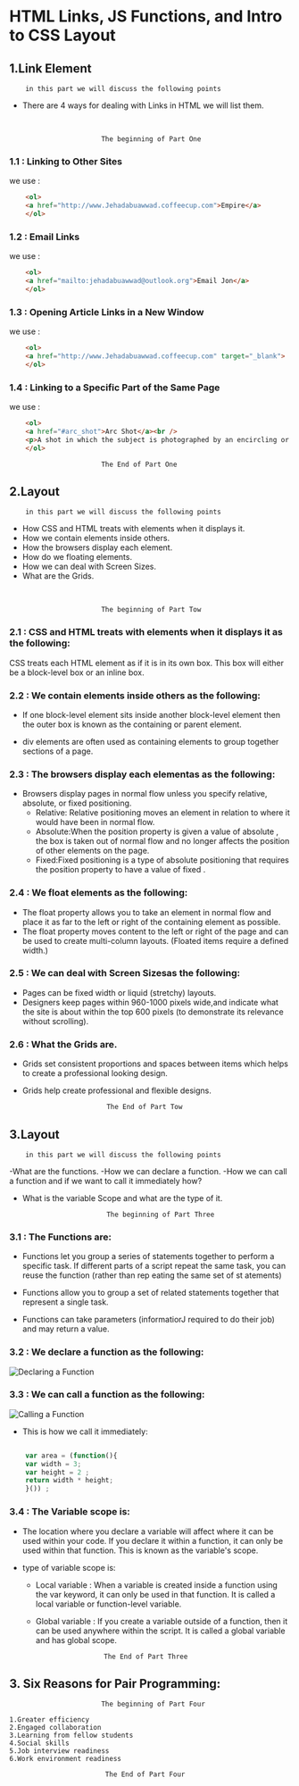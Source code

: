 # HTML Links, JS Functions, and Intro to CSS Layout

## 1.Link Element

        in this part we will discuss the following points

- There are 4 ways for dealing with Links in HTML we will list them.

<br/>

                           The beginning of Part One 

### 1.1 : Linking to Other Sites

we use :
                                
```html
    <ol>
    <a href="http://www.Jehadabuawwad.coffeecup.com">Empire</a>
    </ol>
```

### 1.2 : Email Links

we use :
                                
```html
    <ol>
    <a href="mailto:jehadabuawwad@outlook.org">Email Jon</a>
    </ol>
```

### 1.3 : Opening Article Links in a New Window

we use :
                                
```html
    <ol>
    <a href="http://www.Jehadabuawwad.coffeecup.com" target="_blank">
    </ol>
```


### 1.4 : Linking to a Specific Part of the Same Page

we use :
                                
```html
    <ol>
    <a href="#arc_shot">Arc Shot</a><br />
    <p>A shot in which the subject is photographed by an encircling or moving camera</p>
    </ol>
```

                           The End of Part One


## 2.Layout

        in this part we will discuss the following points

- How CSS and HTML treats with elements when it displays it. 
- How we contain elements inside others.
- How the browsers display each element.
- How do we floating elements.
- How we can deal with Screen Sizes.
- What are the Grids.

<br/>

                           The beginning of Part Tow 

### 2.1 : CSS and HTML treats with elements when it displays it as the following:

CSS treats each HTML element as if it is in its own box. This box will either be a block-level box or an inline box.

### 2.2 : We contain elements inside others as the following:

- If one block-level element sits inside another block-level element then the outer box is known as the containing or parent element.

- div elements are often used as containing elements
to group together sections of a page.

### 2.3 : The browsers display each elementas as the following:

- Browsers display pages in normal flow unless you specify relative, absolute, or fixed positioning.
    - Relative: Relative positioning moves an element in relation to where it would have been in normal flow.
    - Absolute:When the position property is given a value of absolute , the box is taken out of normal flow and no longer affects the position of other elements on the page.
    - Fixed:Fixed positioning is a type of absolute positioning that requires the position property to have a value of fixed .

### 2.4 : We float elements as the following:

- The float property allows you to take an element in normal flow and place it as far to the left or right of the containing element as possible.
- The float property moves content to the left or right of the page and can be used to create multi-column layouts. (Floated items require a defined width.)

### 2.5 : We can deal with Screen Sizesas the following:

- Pages can be fixed width or liquid (stretchy) layouts.
- Designers keep pages within 960-1000 pixels wide,and indicate what the site is about within the top 600 pixels (to demonstrate its relevance without scrolling).

### 2.6 : What the Grids are.
- Grids set consistent proportions and spaces between items which helps to create a professional looking design.

- Grids help create professional and flexible designs.


                           The End of Part Tow

## 3.Layout
        in this part we will discuss the following points

-What are the functions.
-How we can declare a function.
-How we can call a function and if we want to call it immediately how?
- What is the variable Scope and what are the type of it.


                           The beginning of Part Three 

### 3.1 : The Functions are:


- Functions let you group a series of statements together to perform a
specific task. If different parts of a script repeat the same task, you can
reuse the function (rather than rep eating the same set of st atements)

- Functions allow you to group a set of related statements together that represent a single task.

- Functions can take parameters (informatiorJ required
to do their job) and may return a value.

### 3.2 : We declare a function as the following:

![Declaring a Function](https://jehadabuawwad.github.io/reading-notes/images/class-04-photos/1.png)

### 3.3 : We can call a function as the following:
![Calling a Function](https://jehadabuawwad.github.io/reading-notes/images/class-04-photos/2.png)

- This is how we call it immediately:
```javascript

    var area = (function(){
    var width = 3;
    var height = 2 ;
    return width * height;
    }()) ;
```

### 3.4 : The Variable scope is:

- The location where you declare a variable will affect where it can be used within your code. If you declare it within a function, it can only be used within that function. This is known as the variable's scope.

- type of variable scope is:
    - Local variable : When a variable is created inside a function using the var keyword, it can only be used in that function. It is called a local variable or function-level variable.
    - Global variable : If you create a variable outside of a function, then it can be used anywhere within the script. It is called a global variable and has global scope.




                           The End of Part Three



## 3. Six Reasons for Pair Programming:
                
                           The beginning of Part Four 
                            
    1.Greater efficiency
    2.Engaged collaboration
    3.Learning from fellow students
    4.Social skills
    5.Job interview readiness
    6.Work environment readiness 

                            The End of Part Four